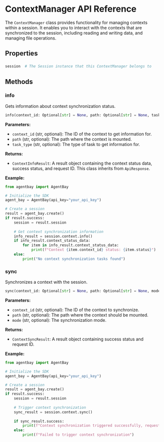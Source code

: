 # ContextManager API Reference

The `ContextManager` class provides functionality for managing contexts within a session. It enables you to interact with the contexts that are synchronized to the session, including reading and writing data, and managing file operations.

## Properties

### 

```python
session  # The Session instance that this ContextManager belongs to
```

## Methods

### info

Gets information about context synchronization status.

```python
info(context_id: Optional[str] = None, path: Optional[str] = None, task_type: Optional[str] = None) -> ContextInfoResult
```

**Parameters:**
- `context_id` (str, optional): The ID of the context to get information for.
- `path` (str, optional): The path where the context is mounted.
- `task_type` (str, optional): The type of task to get information for.

**Returns:**
- `ContextInfoResult`: A result object containing the context status data, success status, and request ID. This class inherits from `ApiResponse`.

**Example:**
```python
from agentbay import AgentBay

# Initialize the SDK
agent_bay = AgentBay(api_key="your_api_key")

# Create a session
result = agent_bay.create()
if result.success:
    session = result.session
    
    # Get context synchronization information
    info_result = session.context.info()
    if info_result.context_status_data:
        for item in info_result.context_status_data:
            print(f"Context {item.context_id} status: {item.status}")
    else:
        print("No context synchronization tasks found")
```

### sync

Synchronizes a context with the session.

```python
sync(context_id: Optional[str] = None, path: Optional[str] = None, mode: Optional[str] = None) -> ContextSyncResult
```

**Parameters:**
- `context_id` (str, optional): The ID of the context to synchronize.
- `path` (str, optional): The path where the context should be mounted.
- `mode` (str, optional): The synchronization mode.

**Returns:**
- `ContextSyncResult`: A result object containing success status and request ID.

**Example:**
```python
from agentbay import AgentBay

# Initialize the SDK
agent_bay = AgentBay(api_key="your_api_key")

# Create a session
result = agent_bay.create()
if result.success:
    session = result.session
    
    # Trigger context synchronization
    sync_result = session.context.sync()
    
    if sync_result.success:
        print(f"Context synchronization triggered successfully, request ID: {sync_result.request_id}")
    else:
        print(f"Failed to trigger context synchronization")